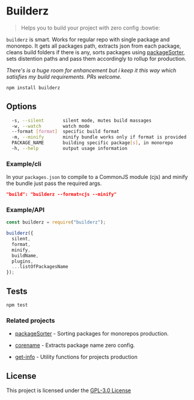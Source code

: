 # Builderz

> Helps you to build your project with zero config :bowtie:

`builderz` is smart. Works for regular repo with single package and monorepo. It
gets all packages path, extracts json from each package, cleans build folders if
there is any, sorts packages using [packageSorter](https://github.com/jalal246/packageSorter),
sets distention paths and pass them accordingly to rollup for production.

_There's is a huge room for enhancement but i keep it this way which satisfies
my build requirements. PRs welcome._

```bash
npm install builderz
```

## Options

```bash
  -s, --silent       silent mode, mutes build massages
  -w, --watch        watch mode
  --format [format]  specific build format
  -m, --minify       minify bundle works only if format is provided
  PACKAGE_NAME       building specific package[s], in monorepo
  -h, --help         output usage information
```

### Example/cli

In your `packages.json` to compile to a CommonJS module (cjs) and minify the
bundle just pass the required args.

```json
"build": "builderz --format=cjs --minify"
```

### Example/API

```js
const builderz = require("builderz");

builderz({
  silent,
  format,
  minify,
  buildName,
  plugins,
  ...listOfPackagesName
});
```

## Tests

```sh
npm test
```

### Related projects

- [packageSorter](https://github.com/jalal246/packageSorter) - Sorting packages
  for monorepos production.

- [corename](https://github.com/jalal246/corename) - Extracts package name
  zero config.

- [get-info](https://github.com/jalal246/get-info) - Utility functions for projects production

## License

This project is licensed under the [GPL-3.0 License](https://github.com/jalal246/builderz/blob/master/LICENSE)
